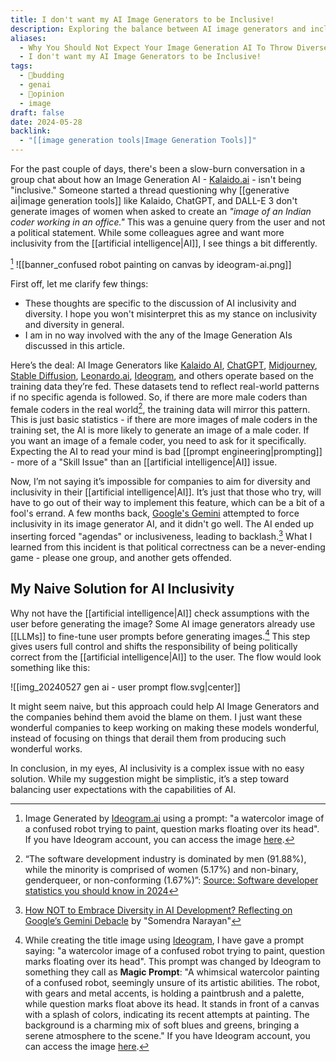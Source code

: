 ```yaml
---
title: I don't want my AI Image Generators to be Inclusive!
description: Exploring the balance between AI image generators and inclusivity. Understand the challenges of enforcing inclusivity.
aliases:
  - Why You Should Not Expect Your Image Generation AI To Throw Diverse Results
  - I don't want my AI Image Generators to be Inclusive!
tags:
  - 🌿budding
  - genai
  - 📢opinion
  - image
draft: false
date: 2024-05-28
backlink:
  - "[[image generation tools|Image Generation Tools]]"
---
```


For the past couple of days, there's been a slow-burn conversation in a group chat about how an Image Generation AI - [Kalaido.ai](kalaido.ai) - isn't being "inclusive." Someone started a thread questioning why [[generative ai|image generation tools]] like Kalaido, ChatGPT, and DALL-E 3 don't generate images of women when asked to create an *"image of an Indian coder working in an office."* This was a genuine query from the user and not a political statement. While some colleagues agree and want more inclusivity from the [[artificial intelligence|AI]], I see things a bit differently.

[^1] ![[banner_confused robot painting on canvas by ideogram-ai.png]]

First off, let me clarify few things:
- These thoughts are specific to the discussion of AI inclusivity and diversity. I hope you won't misinterpret this as my stance on inclusivity and diversity in general.
- I am in no way involved with the any of the Image Generation AIs discussed in this article.

Here’s the deal: AI Image Generators like [Kalaido AI](https://kalaido.ai/), [ChatGPT](https://chatgpt.com), [Midjourney](https://www.midjourney.com/home), [Stable Diffusion](https://github.com/Stability-AI/stablediffusion), [Leonardo.ai](https://leonardo.ai/), [Ideogram](https://ideogram.ai/), and others operate based on the training data they’re fed. These datasets tend to reflect real-world patterns if no specific agenda is followed. So, if there are more male coders than female coders in the real world[^2], the training data will mirror this pattern. This is just basic statistics - if there are more images of male coders in the training set, the AI is more likely to generate an image of a male coder. If you want an image of a female coder, you need to ask for it specifically. Expecting the AI to read your mind is bad [[prompt engineering|prompting]] - more of a "Skill Issue" than an [[artificial intelligence|AI]] issue.

Now, I’m not saying it’s impossible for companies to aim for diversity and inclusivity in their [[artificial intelligence|AI]]. It’s just that those who try, will have to go out of their way to implement this feature, which can be a bit of a fool's errand. A few months back, [Google's Gemini](https://gemini.google.com/) attempted to force inclusivity in its image generator AI, and it didn't go well. The AI ended up inserting forced "agendas" or inclusiveness, leading to backlash.[^3] What I learned from this incident is that political correctness can be a never-ending game - please one group, and another gets offended. 

## My Naive Solution for AI Inclusivity

Why not have the [[artificial intelligence|AI]] check assumptions with the user before generating the image? Some AI image generators already use [[LLMs]] to fine-tune user prompts before generating images.[^4] This step gives users full control and shifts the responsibility of being politically correct from the [[artificial intelligence|AI]] to the user. The flow would look something like this:

![[img_20240527 gen ai - user prompt flow.svg|center]]

It might seem naive, but this approach could help AI Image Generators and the companies behind them avoid the blame on them. I just want these wonderful companies to keep working on making these models wonderful, instead of focusing on things that derail them from producing such wonderful works.

In conclusion, in my eyes, AI inclusivity is a complex issue with no easy solution. While my suggestion might be simplistic, it’s a step toward balancing user expectations with the capabilities of AI.

[^1]: Image Generated by [Ideogram.ai](ideogram.ai) using a prompt: "a watercolor image of a confused robot trying to paint, question marks floating over its head". If you have Ideogram account, you can access the image [here](https://ideogram.ai/g/OjCYK2O8TW6Y2w6cdGBefA/1).
[^2]: “The software development industry is dominated by men (91.88%), while the minority is comprised of women (5.17%) and non-binary, genderqueer, or non-conforming (1.67%)”: [Source: Software developer statistics you should know in 2024](https://www.outsourceaccelerator.com/articles/software-developer-statistics/)
[^3]: [How NOT to Embrace Diversity in AI Development? Reflecting on Google’s Gemini Debacle](https://medium.com/@narayan.somendra/how-not-to-embrace-diversity-in-ai-development-reflecting-on-the-gemini-debacle-2c869f7257ad) by "Somendra Narayan"
[^4]: While creating the title image [^1] using [Ideogram](ideogram.ai), I have gave a prompt saying: "a watercolor image of a confused robot trying to paint, question marks floating over its head". This prompt was changed by Ideogram to something they call as **Magic Prompt**: "A whimsical watercolor painting of a confused robot, seemingly unsure of its artistic abilities. The robot, with gears and metal accents, is holding a paintbrush and a palette, while question marks float above its head. It stands in front of a canvas with a splash of colors, indicating its recent attempts at painting. The background is a charming mix of soft blues and greens, bringing a serene atmosphere to the scene." If you have Ideogram account, you can access the image [here](https://ideogram.ai/g/OjCYK2O8TW6Y2w6cdGBefA/1).
